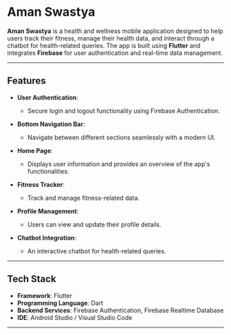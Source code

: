 # Aman Swastya

**Aman Swastya** is a health and wellness mobile application designed to help users track their fitness, manage their health data, and interact through a chatbot for health-related queries. The app is built using **Flutter** and integrates **Firebase** for user authentication and real-time data management.

---

## Features

- **User Authentication**:  
  - Secure login and logout functionality using Firebase Authentication.

- **Bottom Navigation Bar**:  
  - Navigate between different sections seamlessly with a modern UI.

- **Home Page**:  
  - Displays user information and provides an overview of the app's functionalities.

- **Fitness Tracker**:  
  - Track and manage fitness-related data.

- **Profile Management**:  
  - Users can view and update their profile details.

- **Chatbot Integration**:  
  - An interactive chatbot for health-related queries.

---

## Tech Stack

- **Framework**: Flutter  
- **Programming Language**: Dart  
- **Backend Services**: Firebase Authentication, Firebase Realtime Database  
- **IDE**: Android Studio / Visual Studio Code  

---


